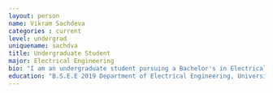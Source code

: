 ```yaml
---
layout: person
name: Vikram Sachdeva
categories : current
level: undergrad
uniquename: sachdva
title: Undergraduate Student
major: Electrical Engineering
bio: "I am an undergraduate student pursuing a Bachelor's in Electrical Engineering with a minor in Mathematics at the University of Michigan."
education: "B.S.E.E 2019 Department of Electrical Engineering, University of Michigan, Ann Arbor, USA."
---
```




